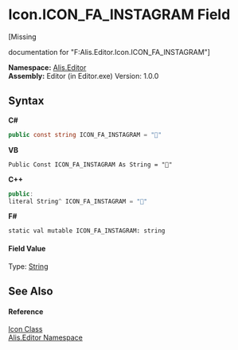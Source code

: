 # Icon.ICON_FA_INSTAGRAM Field
 

\[Missing <summary> documentation for "F:Alis.Editor.Icon.ICON_FA_INSTAGRAM"\]

**Namespace:**&nbsp;<a href="b150ade4-39de-a232-5f06-d3cdc1b2c538">Alis.Editor</a><br />**Assembly:**&nbsp;Editor (in Editor.exe) Version: 1.0.0

## Syntax

**C#**<br />
``` C#
public const string ICON_FA_INSTAGRAM = ""
```

**VB**<br />
``` VB
Public Const ICON_FA_INSTAGRAM As String = ""
```

**C++**<br />
``` C++
public:
literal String^ ICON_FA_INSTAGRAM = ""
```

**F#**<br />
``` F#
static val mutable ICON_FA_INSTAGRAM: string
```


#### Field Value
Type: <a href="https://docs.microsoft.com/dotnet/api/system.string" target="_blank">String</a>

## See Also


#### Reference
<a href="cc0f883c-67f8-f772-c6d7-a60b129f22a7">Icon Class</a><br /><a href="b150ade4-39de-a232-5f06-d3cdc1b2c538">Alis.Editor Namespace</a><br />